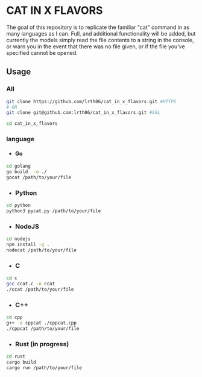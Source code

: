 # CAT IN X FLAVORS

The goal of this repository is to replicate the familiar "cat" command in as many languages as I can. Full, and additional functionality will be added, but currently the models simply read the file contents to a string in the console, or warn you in the event that there was no file given, or if the file you've specified cannot be opened.

## Usage

### All

``` bash
git clone https://github.com/lrth06/cat_in_x_flavors.git #HTTPS
# OR
git clone git@github.com:lrth06/cat_in_x_flavors.git #SSL

cd cat_in_x_flavors
```

### language

- #### Go
  
``` bash
cd golang
go build  -o ./
gocat /path/to/your/file
```

- ### Python

``` bash
cd python
python3 pycat.py /path/to/your/file
```

- ### NodeJS

```bash
cd nodejs
npm install -g .
nodecat /path/to/your/file
```

- ### C
  
``` bash
cd c
gcc ccat.c -o ccat
./ccat /path/to/your/file
```

- ### C++
  
```bash
cd cpp
g++ -o cppcat ./cppcat.cpp
./cppcat /path/to/your/file
```

- ### Rust (in progress)

```bash
cd rust
cargo build
cargo run /path/to/your/file
```
